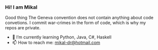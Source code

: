 ### Hi! I am Mikal
Good thing The Geneva convention does not contain anything about code convetions. I commit war-crimes in the form of code, which is why my repos are private.
- 🌱 I’m currently learning Python, Java, C#, Haskell
- 📫 How to reach me: mikal-dr@hotmail.com

<!--
**MikalDr/MikalDr** is a ✨ _special_ ✨ repository because its `README.md` (this file) appears on your GitHub profile.

Here are some ideas to get you started:
- 🌱 I’m currently learning Python, Java, C#, Haskell
- 👯 I’m looking to collaborate on ...
- 🤔 I’m looking for help with ...
- 💬 Ask me about ...
- 📫 How to reach me: ...
- 😄 Pronouns: ...
- ⚡ Fun fact: ...
-->
